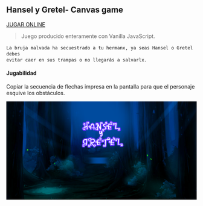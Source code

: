 ## Hansel y Gretel- Canvas game ##

[JUGAR ONLINE](https://dark1am.itch.io/hansel-y-gretel-js-game)

> Juego producido enteramente con Vanilla JavaScript.

```
La bruja malvada ha secuestrado a tu hermanx, ya seas Hansel o Gretel debes
evitar caer en sus trampas o no llegarás a salvarlx.
```

#### Jugabilidad

Copiar la secuencia de flechas impresa en la pantalla para que el personaje esquive los obstáculos.

![](/img/portadajuego.png)

